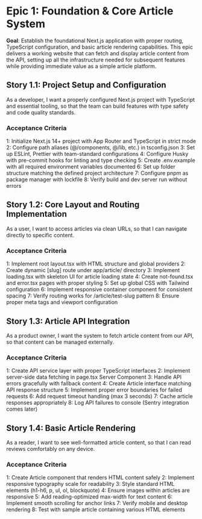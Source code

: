 # Epic 1: Foundation & Core Article System

**Goal**: Establish the foundational Next.js application with proper routing, TypeScript configuration, and basic article rendering capabilities. This epic delivers a working website that can fetch and display article content from the API, setting up all the infrastructure needed for subsequent features while providing immediate value as a simple article platform.

## Story 1.1: Project Setup and Configuration

As a developer,
I want a properly configured Next.js project with TypeScript and essential tooling,
so that the team can build features with type safety and code quality standards.

### Acceptance Criteria
1: Initialize Next.js 14+ project with App Router and TypeScript in strict mode
2: Configure path aliases (@/components, @/lib, etc.) in tsconfig.json
3: Set up ESLint, Prettier with team-standard configurations
4: Configure Husky with pre-commit hooks for linting and type checking
5: Create .env.example with all required environment variables documented
6: Set up folder structure matching the defined project architecture
7: Configure pnpm as package manager with lockfile
8: Verify build and dev server run without errors

## Story 1.2: Core Layout and Routing Implementation

As a user,
I want to access articles via clean URLs,
so that I can navigate directly to specific content.

### Acceptance Criteria
1: Implement root layout.tsx with HTML structure and global providers
2: Create dynamic [slug] route under app/article/ directory
3: Implement loading.tsx with skeleton UI for article loading state
4: Create not-found.tsx and error.tsx pages with proper styling
5: Set up global CSS with Tailwind configuration
6: Implement responsive container component for consistent spacing
7: Verify routing works for /article/test-slug pattern
8: Ensure proper meta tags and viewport configuration

## Story 1.3: Article API Integration

As a product owner,
I want the system to fetch article content from our API,
so that content can be managed externally.

### Acceptance Criteria
1: Create API service layer with proper TypeScript interfaces
2: Implement server-side data fetching in page.tsx Server Component
3: Handle API errors gracefully with fallback content
4: Create Article interface matching API response structure
5: Implement proper error boundaries for failed requests
6: Add request timeout handling (max 3 seconds)
7: Cache article responses appropriately
8: Log API failures to console (Sentry integration comes later)

## Story 1.4: Basic Article Rendering

As a reader,
I want to see well-formatted article content,
so that I can read reviews comfortably on any device.

### Acceptance Criteria
1: Create Article component that renders HTML content safely
2: Implement responsive typography scale for readability
3: Style standard HTML elements (h1-h6, p, ul, ol, blockquote)
4: Ensure images within articles are responsive
5: Add reading-optimized max-width for text content
6: Implement smooth scrolling for anchor links
7: Verify mobile and desktop rendering
8: Test with sample article containing various HTML elements
